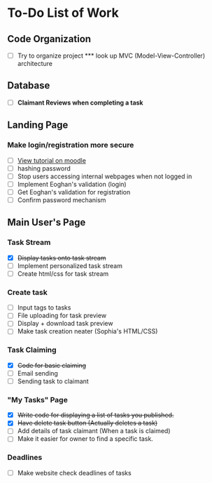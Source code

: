 # To-Do List of Work

## Code Organization
- [ ] Try to organize project
*** look up MVC (Model-View-Controller) architecture

## Database
- [ ] **Claimant Reviews when completing a task**

## Landing Page

### Make login/registration more secure <br>
- [ ] [View tutorial on moodle](http://moodle2.csis.ul.ie) 
- [ ] hashing password
- [ ] Stop users accessing internal webpages when not logged in
- [ ] Implement Eoghan's validation (login)
- [ ] Get Eoghan's validation for registration
- [ ] Confirm password mechanism
## Main User's Page
### Task Stream
- [X] ~~Display tasks onto task stream~~
- [ ] Implement personalized task stream
- [ ] Create html/css for task stream
### Create task
- [ ] Input tags to tasks
- [ ] File uploading for task preview
- [ ] Display + download task preview
- [ ] Make task creation neater (Sophia's HTML/CSS)
### Task Claiming
- [X] ~~Code for basic claiming~~
- [ ] Email sending
- [ ] Sending task to claimant
### "My Tasks" Page
- [X] ~~Write code for displaying a list of tasks you published.~~
- [X] ~~Have delete task button (Actually deletes a task)~~
- [ ] Add details of task claimant (When a task is claimed)
- [ ] Make it easier for owner to find a specific task.
### Deadlines
- [ ] Make website check deadlines of tasks
